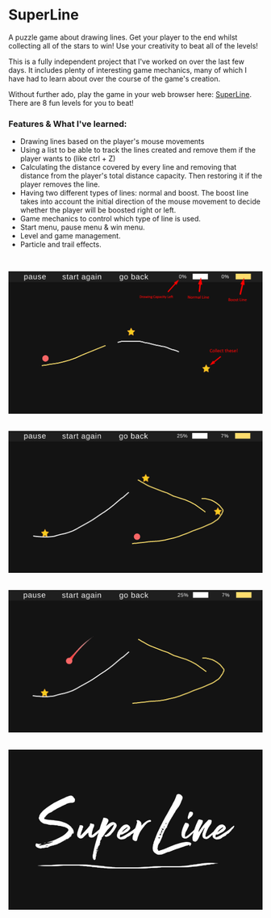 # SuperLine
A puzzle game about drawing lines. Get your player to the end whilst collecting all of the stars to win! Use your creativity to beat all of the levels!

This is a fully independent project that I've worked on over the last few days. It includes plenty of interesting game mechanics, many of which I have had to learn about over the course of the game's creation.

Without further ado, play the game in your web browser here: [SuperLine](https://oktarian.itch.io/superline). There are 8 fun levels for you to beat!

### Features & What I've learned:
* Drawing lines based on the player's mouse movements
* Using a list to be able to track the lines created and remove them if the player wants to (like ctrl + Z)
* Calculating the distance covered by every line and removing that distance from the player's total distance capacity. Then restoring it if the player removes the line.
* Having two different types of lines: normal and boost. The boost line takes into account the initial direction of the mouse movement to decide whether the player will be boosted right or left.
* Game mechanics to control which type of line is used.
* Start menu, pause menu & win menu.
* Level and game management.
* Particle and trail effects.

&nbsp;

![](Screenshots/Screenshot_1.png)

&nbsp;
![](Screenshots/Screenshot_5.png)

&nbsp;
![](Screenshots/Screenshot_6.png)

&nbsp;
![](Screenshots/Screenshot_2.png)
